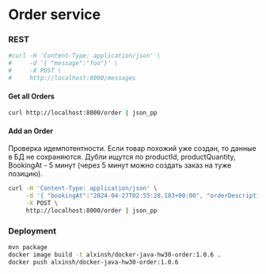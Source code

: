 # Order service

### REST
```bash
#curl -H 'Content-Type: application/json' \
#     -d '{ "message":"foo"}' \
#     -X POST \
#     http://localhost:8000/messages
```

#### Get all Orders
```bash
curl http://localhost:8000/order | json_pp
```

#### Add an Order
Проверка идемпотентности. Если товар похожий уже создан, то данные в БД не сохраняются.
Дубли ищутся по productId, productQuantity, BookingAt - 5 минут (через 5 минут можно создать заказ на туже позицию).
```bash
curl -H 'Content-Type: application/json' \
     -d '{ "bookingAt":"2024-04-27T02:55:28.183+00:00", "orderDescription":"Order description", "productId":"123", "productPrice":"5.1", "productQuantity":"2.0", "deliveryAddress":"г.Москва, ул. Тверская, д.1"}' \
     -X POST \
     http://localhost:8000/order | json_pp
```

### Deployment
```bash
mvn package
docker image build -t alxinsh/docker-java-hw30-order:1.0.6 .
docker push alxinsh/docker-java-hw30-order:1.0.6
```